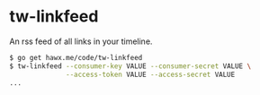 # tw-linkfeed

An rss feed of all links in your timeline.

``` bash
$ go get hawx.me/code/tw-linkfeed
$ tw-linkfeed --consumer-key VALUE --consumer-secret VALUE \
              --access-token VALUE --access-secret VALUE
...
```
